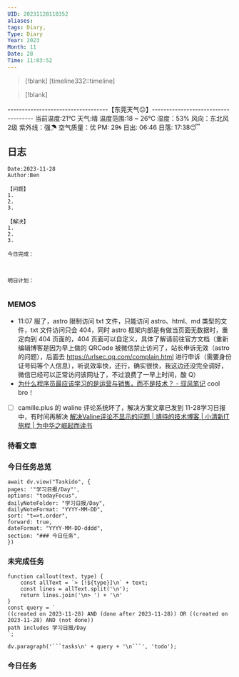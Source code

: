 ```yaml
---
UID: 20231128110352
aliases: 
tags: Diary,
Type: Diary
Year: 2023
Month: 11
Date: 28
Time: 11:03:52
---
```

> [!blank] 
> [timeline332::timeline]

>[!blank]
> 
-----------------------------------【东莞天气😕】------------------------------------
当前温度:21℃
天气:晴
温度范围:18 ~ 26℃
湿度：53%
风向：东北风 2级
紫外线：强☂
空气质量：优 PM: 29🌀
日出: 06:46 日落: 17:38😴

## 日志

```
Date:2023-11-28
Author:Ben

【问题】
1.
2.
3.

【解决】
1.
2.
3.

今日完成：



明日计划：


```

### MEMOS
- 11:07 服了，astro 限制访问 txt 文件，只能访问 astro、html、md 类型的文件，txt 文件访问只会 404，同时 astro 框架内部是有做当页面无数据时，重定向到 404 页面的，404 页面可以自定义，具体了解请前往官方文档（重新编辑博客是因为早上做的 QRCode 被微信禁止访问了，站长申诉无效（astro 的问题），后面去  https://urlsec.qq.com/complain.html 进行申诉（需要身份证号码等个人信息），听说效率快，还行，确实很快，我这边还没完全调好，微信已经可以正常访问该网址了，不过浪费了一早上时间，酸 Q）
- [为什么程序员最应该学习的是运营与销售，而不是技术？ - 驭风笔记](https://yufengbiji.com/posts/why-should-programmers-learn-operations-and-sales-more-than-technology) cool bro！

- [ ] camille.plus 的 waline 评论系统坏了，解决方案文章已发到 11-28学习日报中，有时间再解决 [解决Valine评论不显示的问题 | 靖待的技术博客 | 小清新IT旅程 | 为中华之崛起而读书](https://hubojing.github.io/2021/12/07/%E8%A7%A3%E5%86%B3Valine%E8%AF%84%E8%AE%BA%E4%B8%8D%E6%98%BE%E7%A4%BA%E7%9A%84%E9%97%AE%E9%A2%98/)



### 待看文章



### 今日任务总览

```dataviewjs
await dv.view("Taskido", {
pages: '"学习日报/Day"',
options: "todayFocus",
dailyNoteFolder: "学习日报/Day",
dailyNoteFormat: "YYYY-MM-DD",
sort: "t=>t.order",
forward: true,
dateFormat: "YYYY-MM-DD-dddd",
section: "### 今日任务",
})
```

### 未完成任务

```dataviewjs
function callout(text, type) {
    const allText = `> [!${type}]\n` + text;
    const lines = allText.split('\n');
    return lines.join('\n> ') + '\n'
}
const query = `
((created on 2023-11-28) AND (done after 2023-11-28)) OR ((created on 2023-11-28) AND (not done))
path includes 学习日报/Day
`;

dv.paragraph('```tasks\n' + query + '\n```', 'todo');
```


### 今日任务
